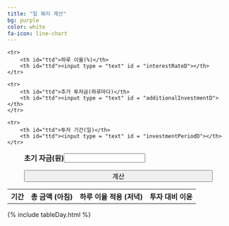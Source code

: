 ```yaml
---
title: "일 복리 계산"
bg: purple
color: white
fa-icon: line-chart
---
```

<style>
#in{
	margin-left:auto;
	margin-right:auto;
	width:85%;
	border-collapse:separate;
	border-spacing:0;
}

#ttd{
	font-weight: bold;
	text-align: left;
	padding:0;
	border:0;
}

#btnd{
{% assign purple = site.colors.purple %}
{% assign white = site.colors.white %}
        background-color:{{purple}};
        color:{{white}};
        border-color:{{white}};
        width:85%;
	font-size:15px;
}

#btnd:hover{
{% assign purple = site.colors.purple %}
{% assign white = site.colors.white %}
	background-color:{{white}};
	color:{{purple}};
	border-color:{{purple}};
	width:85%;
	font-size:15px;
}

</style>

<body>

<table id = "in">
	<tr>
		<th id="ttd">초기 자금(원)</th>
		<th id="ttd"><input type = "text" id = "initialFundsD"></th>
	</tr>

	<tr>
		<th id="ttd">하루 이율(%)</th>
		<th id="ttd"><input type = "text" id = "interestRateD"></th>
	</tr>

	<tr>
		<th id="ttd">추가 투자금(하루마다)</th>
		<th id="ttd"><input type = "text" id = "additionalInvestmentD"></th>
	</tr>

	<tr>
		<th id="ttd">투자 기간(일)</th>
		<th id="ttd"><input type = "text" id = "investmentPeriodD"></th>
	</tr>


</table>

<center><button id="btnd" onclick="cal()">계산</button></center>

<table id = "resultTableD">
	<tr>
		<th>기간</th>
		<th>총 금액 (아침)</th>
		<th>하루 이율 적용 (저녁)</th>
		<th>투자 대비 이윤</th>
	</tr>
</table>

{% include tableDay.html %}

</body>
